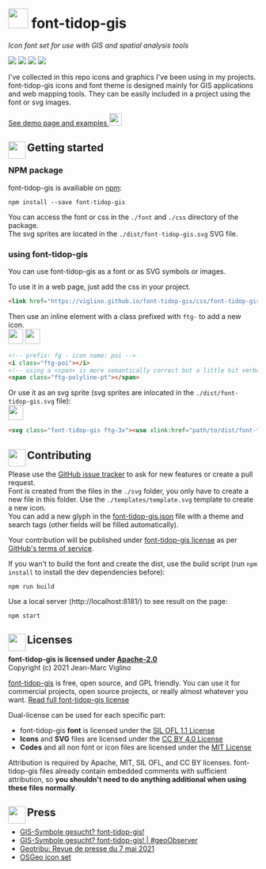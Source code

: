 # <img src="https://github.com/Viglino/font-tidop-gis/blob/main/svg/globe/uEA82-globe-poi.svg" height="40" /> font-tidop-gis
*Icon font set for use with GIS and spatial analysis tools*

[![](https://img.shields.io/npm/v/font-tidop-gis.svg)](https://www.npmjs.com/package/font-tidop-gis)
![](https://img.shields.io/npm/dt/font-tidop-gis.svg)
![](https://img.shields.io/npm/dw/font-tidop-gis)
![](https://img.shields.io/npm/l/font-tidop-gis.svg)

I've collected in this repo icons and graphics I've been using in my projects.
font-tidop-gis icons and font theme is designed mainly for GIS applications and web mapping tools. 
They can be easily included in a project using the font or svg images.

[See demo page and examples <img src="https://github.com/Viglino/font-tidop-gis/blob/main/svg/search/uEA5F-search-map.svg" height="25" />](https://viglino.github.io/font-tidop-gis/)

## <img src="https://github.com/Viglino/font-tidop-gis/blob/main/svg/routing/uEA8F-timer.svg" height="35" align="left" />Getting started

###  NPM package

font-tidop-gis is availiable on [npm](https://www.npmjs.com/package/font-tidop-gis):
```console
npm install --save font-tidop-gis
```
You can access the font or css in the `./font` and `./css` directory of the package.    
The svg sprites are located in the `./dist/font-tidop-gis.svg` SVG file.

### using font-tidop-gis

You can use font-tidop-gis as a font or as SVG symbols or images.

To use it in a web page, just add the css in your project.
```html
<link href="https://viglino.github.io/font-tidop-gis/css/font-tidop-gis.css" rel="stylesheet" />
```
Then use an inline element with a class prefixed with `ftg-` to add a new icon.    
<img src="https://github.com/Viglino/font-tidop-gis/blob/main/svg/poi/uEA16-poi.svg" height="30" />
<img src="https://github.com/Viglino/font-tidop-gis/blob/main/svg/geom/uEA02-polyline-pt.svg" height="30" />
```html
<!-- prefix: fg - icon name: poi -->
<i class="ftg-poi"></i>
<!-- using a <span> is more semantically correct but a little bit verbose. -->
<span class="ftg-polyline-pt"></span>
```
Or use it as an svg sprite (svg sprites are inlocated in the `./dist/font-tidop-gis.svg` file):    
<img src="https://github.com/Viglino/font-tidop-gis/blob/main/svg/geom/uEA03-polygon-pt.svg" height="30" />
```html
<svg class="font-tidop-gis ftg-3x"><use xlink:href="path/to/dist/font-tidop-gis.svg#ftg-polyline-pt" /></svg>
```

## <img src="https://github.com/Viglino/font-tidop-gis/blob/main/svg/edit/uEA51-copy-poly.svg" height="35" align="left" />Contributing
Please use the [GitHub issue tracker](https://github.com/Viglino/font-tidop-gis/issues) to ask for new features 
or create a pull request.    
Font is created from the files in the `./svg` folder, you only have to create a new file in this folder. 
Use the `./templates/template.svg` template to create a new icon.  
You can add a new glyph in the [font-tidop-gis.json](https://github.com/Viglino/font-tidop-gis/blob/main/font-tidop-gis.json) file with a theme and search tags 
(other fields will be filled automatically).

Your contribution will be published under [font-tidop-gis license](https://github.com/Viglino/font-tidop-gis/blob/main/LICENSE.md) as per [GitHub's terms of service](https://help.github.com/articles/github-terms-of-service/#6-contributions-under-repository-license).

If you wan't to build the font and create the dist, use the build script (run `npm install` to install the dev dependencies before):
```console
npm run build
```
Use a local server (http://localhost:8181/) to see result on the page:
```console
npm start
```


## <img src="https://github.com/Viglino/font-tidop-gis/blob/main/svg/map/uEA7A-map-book.svg" height="35" align="left" />Licenses

**font-tidop-gis is licensed under [Apache-2.0](https://github.com/Viglino/font-tidop-gis/blob/main/LICENSE-APACHE.md)**    
Copyright (c) 2021 Jean-Marc Viglino

[font-tidop-gis](https://viglino.github.io/font-tidop-gis/) is free, open source, and GPL friendly. 
You can use it for commercial projects, open source projects, or really almost whatever you want.
[Read full font-tidop-gis license](https://github.com/Viglino/font-tidop-gis/blob/main/LICENSE.md)

Dual-license can be used for each specific part:
* font-tidop-gis **font** is licensed under the [SIL OFL 1.1 License](https://github.com/Viglino/font-tidop-gis/blob/main/LICENSE-OFL.md)
* **Icons** and **SVG** files are licensed under the [CC BY 4.0 License](https://creativecommons.org/licenses/by/4.0/)
* **Codes** and all non font or icon files are licensed under the [MIT License](https://github.com/Viglino/font-tidop-gis/blob/main/LICENSE-MIT.md)

Attribution is required by Apache, MIT, SIL OFL, and CC BY licenses. font-tidop-gis files already 
contain embedded comments with sufficient attribution, so **you shouldn't need to 
do anything additional when using these files normally**.

## <img src="https://github.com/Viglino/font-tidop-gis/blob/main/svg/map/uEB2B-story-maps.svg" height="35" align="left" />Press

* [GIS-Symbole gesucht? font-tidop-gis!](https://geoobserver.wordpress.com/2021/05/06/gis-symbole-gesucht-font-tidop-gis/)
* [GIS-Symbole gesucht? font-tidop-gis! | #geoObserver](https://osgis.org/2021/05/gis-symbole-gesucht-font-tidop-gis-geoobserver/)
* [Geotribu: Revue de presse du 7 mai 2021](https://static.geotribu.fr/rdp/2021/rdp_2021-05-07/#font-tidop-gis)
* [OSGeo icon set](https://wiki.osgeo.org/wiki/OSGeo_icon_set)
